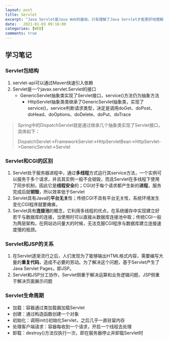 ```yaml
---
layout: post
title: Servlet
excerpt: "Java Servlet是Java Web的基础，只有理解了Java Servlet才能更好地理解Spring等Web 框架"
date:   2021-01-03 09:16:00
categories: [WEB]
comments: true
---
```


## 学习笔记

### Servlet包结构

1. servlet-api可以通过Maven快速引入依赖
2. Servlet是一个javax.servlet.Servlet的接口
   * GenericServlet抽象类实现了Servlet接口，service()方法仍为抽象方法
     * HttpServlet抽象类类继承了GenericServlet抽象类，实现了service()，service判断请求类型，决定是调用doGet、doPost、doHead、doOptions、doDelete、doPut、doTrace

> Spring中的DispatchServlet就是通过继承几个抽象类实现了Servlet接口，具体如下：
>
> DispatchServlet->FrameworkServlet->HttpServletBean->HttpServlet->GenericServlet->Servlet

### Servlet和CGI的区别

1. Servlet处于服务器进程中，通过**多线程**方式运行其service方法，一个实例可以服务于多个请求，并且其实例一般不会销毁，而且Servlet在多线程下使用了同步机制，因此它是**线程安全**的；CGI对于每个请求都产生新的**进程**，服务完成后就**销毁**，所以效率低于Servlet
2. Servlet具有Java的**平台无关**性；传统CGI不具有平台无关性，系统环境发生变化CGI程序就要瘫痪，
3. Servlet具有**连接池**的概念，它利用多线程的优点，在系统缓存中实现建立好若干与数据库的连接，当使用时可以直接从数据库连接池中取；传统CGI一般为两层架构，在网站访问量大的时候，无法克服CGI程序与数据库建立连接速度慢的瓶颈。

### Servlet和JSP的关系

1. 在Servlet逐渐流行之后，人们发现为了能够输出HTML格式内容，需要编写大量的**重复代码**，造成不必要的劳动。为了解决这个问题，基于Servlet产生了Java Servlet Pages，即JSP。
2. Servlet和JSP分工协作，Servlet侧重于解决运算和业务逻辑问题，JSP侧重于解决页面展示问题

### Servlet生命周期

* 加载：容器通过类加载器加载Servlet
* 创建：通过构造函数创建一个对象
* 初始化：调用init()初始化Servlet，之后几乎一直驻留内存
* 处理客户端请求：容器每收到一个请求，开启一个线程去处理
* 卸载：destroy()方法仅执行一次，即在服务器停止并卸载Servlet时






